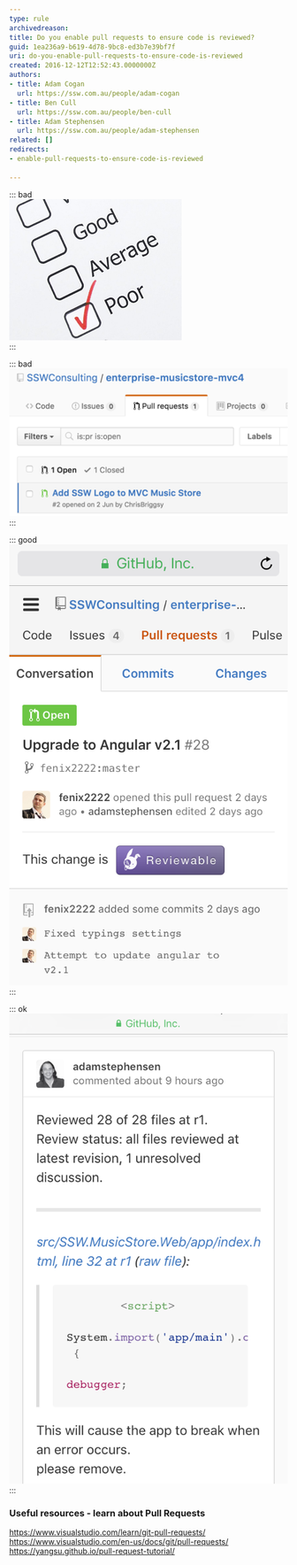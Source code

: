 ```yaml
---
type: rule
archivedreason: 
title: Do you enable pull requests to ensure code is reviewed?
guid: 1ea236a9-b619-4d78-9bc8-ed3b7e39bf7f
uri: do-you-enable-pull-requests-to-ensure-code-is-reviewed
created: 2016-12-12T12:52:43.0000000Z
authors:
- title: Adam Cogan
  url: https://ssw.com.au/people/adam-cogan
- title: Ben Cull
  url: https://ssw.com.au/people/ben-cull
- title: Adam Stephensen
  url: https://ssw.com.au/people/adam-stephensen
related: []
redirects:
- enable-pull-requests-to-ensure-code-is-reviewed

---
```


::: bad  
![Figure: Bad example - Every developer commits to the master branch, code is not reviewed, and code quality is poor](github-pullrequest-bad-2.png)  
:::


::: bad  
![Figure: Bad example - Use the out of the box pull requests to ensure all code is reviewed](github-pullrequest-bad.png)  
:::
 

<!--endintro-->


::: good  
![Figure: Good example - Use the plugin "Reviewable". Reviewable improves pull requests and code reviews with a powerful UI and easy code commenting. See the Reviewable icon above](github-pullrequest-1.png)  
:::


::: ok  
![Figure: See how easy it is to see the code rejected](github-pullrequest-2.png)  
:::




### Useful resources - learn about Pull Requests


https://www.visualstudio.com/learn/git-pull-requests/
https://www.visualstudio.com/en-us/docs/git/pull-requests/
https://yangsu.github.io/pull-request-tutorial/
